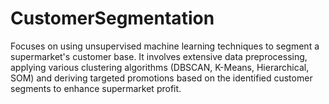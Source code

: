 # CustomerSegmentation
Focuses on using unsupervised machine learning techniques to segment a supermarket's customer base. It involves extensive data preprocessing, applying various clustering algorithms (DBSCAN, K-Means, Hierarchical, SOM) and deriving targeted promotions based on the identified customer segments to enhance supermarket profit.
